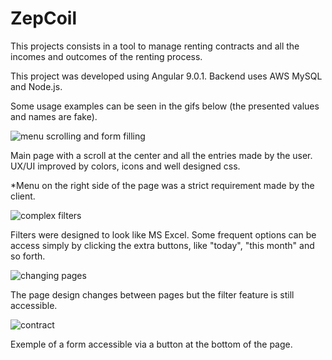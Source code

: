 # ZepCoil

This projects consists in a tool to manage renting contracts and all the incomes and outcomes of the renting process.

This project was developed using Angular 9.0.1. Backend uses AWS MySQL and Node.js.

Some usage examples can be seen in the gifs below (the presented values and names are fake).

![menu scrolling and form filling](https://imgur.com/PQaE9Yt.gif)

Main page with a scroll at the center and all the entries made by the user. UX/UI improved by colors, icons and well designed css.

*Menu on the right side of the page was a strict requirement made by the client.

![complex filters](https://i.imgur.com/zrrjfEq.gif)

Filters were designed to look like MS Excel. Some frequent options can be access simply by clicking the extra buttons, like "today", "this month" and so forth.

![changing pages](https://i.imgur.com/4k2wG3Q.gif)

The page design changes between pages but the filter feature is still accessible.

![contract](https://i.imgur.com/KvtwtjX.gif)

Exemple of a form accessible via a button at the bottom of the page.
